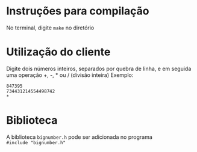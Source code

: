 # Instruções para compilação

No terminal, digite `make` no diretório

# Utilização do cliente

Digite dois números inteiros, separados por quebra de linha, e em seguida uma operação +, -, * ou / (divisão inteira)
Exemplo: 
```
847395
734431214554498742
*
```

# Biblioteca

A biblioteca `bignumber.h` pode ser adicionada no programa\
`#include "bignumber.h"`
